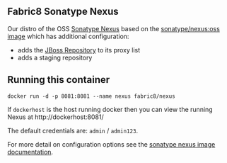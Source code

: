 Fabric8 Sonatype Nexus
----------------------

Our distro of the OSS [Sonatype Nexus](http://www.sonatype.org/nexus/) based on the [sonatype/nexus:oss image](https://registry.hub.docker.com/u/sonatype/nexus/) which has additional configuration:

* adds the [JBoss Repository](https://repository.jboss.org/) to its proxy list
* adds a staging repository


Running this container
----------------------

```
docker run -d -p 8081:8081 --name nexus fabric8/nexus
```

If `dockerhost` is the host running docker then you can view the running Nexus at http://dockerhost:8081/

The default credentials are: `admin` / `admin123`.

For more detail on configuration options see the [sonatype nexus image documentation](https://registry.hub.docker.com/u/sonatype/nexus/).
